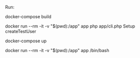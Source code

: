 Run:


docker-compose build

docker run --rm -it -v "$(pwd):/app" app php app/cli.php Setup createTestUser


docker-compose up

docker run --rm -it -v "$(pwd):/app" app /bin/bash